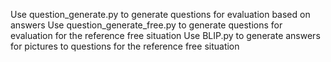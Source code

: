 Use question_generate.py to generate questions for evaluation based on answers
Use question_generate_free.py to generate questions for evaluation for the reference free situation 
Use BLIP.py to generate answers for pictures to questions for the reference free situation
